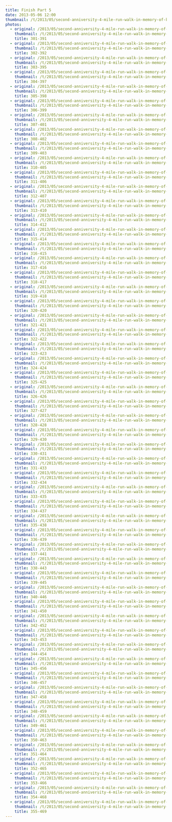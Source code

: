 ```yaml
---
title: Finish Part 5
date: 2013-05-06 12:00
thumbnail: /t/2013/05/second-anniversity-4-mile-run-walk-in-memory-of-kathleen-dolan/finish-part-5/301-391.jpg
photos:
  - original: /2013/05/second-anniversity-4-mile-run-walk-in-memory-of-kathleen-dolan/finish-part-5/301-391.jpg
    thumbnail: /t/2013/05/second-anniversity-4-mile-run-walk-in-memory-of-kathleen-dolan/finish-part-5/301-391.jpg
    title: 301-391
  - original: /2013/05/second-anniversity-4-mile-run-walk-in-memory-of-kathleen-dolan/finish-part-5/302-392.jpg
    thumbnail: /t/2013/05/second-anniversity-4-mile-run-walk-in-memory-of-kathleen-dolan/finish-part-5/302-392.jpg
    title: 302-392
  - original: /2013/05/second-anniversity-4-mile-run-walk-in-memory-of-kathleen-dolan/finish-part-5/303-395.jpg
    thumbnail: /t/2013/05/second-anniversity-4-mile-run-walk-in-memory-of-kathleen-dolan/finish-part-5/303-395.jpg
    title: 303-395
  - original: /2013/05/second-anniversity-4-mile-run-walk-in-memory-of-kathleen-dolan/finish-part-5/304-397.jpg
    thumbnail: /t/2013/05/second-anniversity-4-mile-run-walk-in-memory-of-kathleen-dolan/finish-part-5/304-397.jpg
    title: 304-397
  - original: /2013/05/second-anniversity-4-mile-run-walk-in-memory-of-kathleen-dolan/finish-part-5/305-398.jpg
    thumbnail: /t/2013/05/second-anniversity-4-mile-run-walk-in-memory-of-kathleen-dolan/finish-part-5/305-398.jpg
    title: 305-398
  - original: /2013/05/second-anniversity-4-mile-run-walk-in-memory-of-kathleen-dolan/finish-part-5/306-399.jpg
    thumbnail: /t/2013/05/second-anniversity-4-mile-run-walk-in-memory-of-kathleen-dolan/finish-part-5/306-399.jpg
    title: 306-399
  - original: /2013/05/second-anniversity-4-mile-run-walk-in-memory-of-kathleen-dolan/finish-part-5/307-401.jpg
    thumbnail: /t/2013/05/second-anniversity-4-mile-run-walk-in-memory-of-kathleen-dolan/finish-part-5/307-401.jpg
    title: 307-401
  - original: /2013/05/second-anniversity-4-mile-run-walk-in-memory-of-kathleen-dolan/finish-part-5/308-402.jpg
    thumbnail: /t/2013/05/second-anniversity-4-mile-run-walk-in-memory-of-kathleen-dolan/finish-part-5/308-402.jpg
    title: 308-402
  - original: /2013/05/second-anniversity-4-mile-run-walk-in-memory-of-kathleen-dolan/finish-part-5/309-403.jpg
    thumbnail: /t/2013/05/second-anniversity-4-mile-run-walk-in-memory-of-kathleen-dolan/finish-part-5/309-403.jpg
    title: 309-403
  - original: /2013/05/second-anniversity-4-mile-run-walk-in-memory-of-kathleen-dolan/finish-part-5/310-405.jpg
    thumbnail: /t/2013/05/second-anniversity-4-mile-run-walk-in-memory-of-kathleen-dolan/finish-part-5/310-405.jpg
    title: 310-405
  - original: /2013/05/second-anniversity-4-mile-run-walk-in-memory-of-kathleen-dolan/finish-part-5/311-406.jpg
    thumbnail: /t/2013/05/second-anniversity-4-mile-run-walk-in-memory-of-kathleen-dolan/finish-part-5/311-406.jpg
    title: 311-406
  - original: /2013/05/second-anniversity-4-mile-run-walk-in-memory-of-kathleen-dolan/finish-part-5/312-407.jpg
    thumbnail: /t/2013/05/second-anniversity-4-mile-run-walk-in-memory-of-kathleen-dolan/finish-part-5/312-407.jpg
    title: 312-407
  - original: /2013/05/second-anniversity-4-mile-run-walk-in-memory-of-kathleen-dolan/finish-part-5/313-410.jpg
    thumbnail: /t/2013/05/second-anniversity-4-mile-run-walk-in-memory-of-kathleen-dolan/finish-part-5/313-410.jpg
    title: 313-410
  - original: /2013/05/second-anniversity-4-mile-run-walk-in-memory-of-kathleen-dolan/finish-part-5/314-412.jpg
    thumbnail: /t/2013/05/second-anniversity-4-mile-run-walk-in-memory-of-kathleen-dolan/finish-part-5/314-412.jpg
    title: 314-412
  - original: /2013/05/second-anniversity-4-mile-run-walk-in-memory-of-kathleen-dolan/finish-part-5/315-414.jpg
    thumbnail: /t/2013/05/second-anniversity-4-mile-run-walk-in-memory-of-kathleen-dolan/finish-part-5/315-414.jpg
    title: 315-414
  - original: /2013/05/second-anniversity-4-mile-run-walk-in-memory-of-kathleen-dolan/finish-part-5/316-415.jpg
    thumbnail: /t/2013/05/second-anniversity-4-mile-run-walk-in-memory-of-kathleen-dolan/finish-part-5/316-415.jpg
    title: 316-415
  - original: /2013/05/second-anniversity-4-mile-run-walk-in-memory-of-kathleen-dolan/finish-part-5/317-416.jpg
    thumbnail: /t/2013/05/second-anniversity-4-mile-run-walk-in-memory-of-kathleen-dolan/finish-part-5/317-416.jpg
    title: 317-416
  - original: /2013/05/second-anniversity-4-mile-run-walk-in-memory-of-kathleen-dolan/finish-part-5/318-417.jpg
    thumbnail: /t/2013/05/second-anniversity-4-mile-run-walk-in-memory-of-kathleen-dolan/finish-part-5/318-417.jpg
    title: 318-417
  - original: /2013/05/second-anniversity-4-mile-run-walk-in-memory-of-kathleen-dolan/finish-part-5/319-418.jpg
    thumbnail: /t/2013/05/second-anniversity-4-mile-run-walk-in-memory-of-kathleen-dolan/finish-part-5/319-418.jpg
    title: 319-418
  - original: /2013/05/second-anniversity-4-mile-run-walk-in-memory-of-kathleen-dolan/finish-part-5/320-420.jpg
    thumbnail: /t/2013/05/second-anniversity-4-mile-run-walk-in-memory-of-kathleen-dolan/finish-part-5/320-420.jpg
    title: 320-420
  - original: /2013/05/second-anniversity-4-mile-run-walk-in-memory-of-kathleen-dolan/finish-part-5/321-421.jpg
    thumbnail: /t/2013/05/second-anniversity-4-mile-run-walk-in-memory-of-kathleen-dolan/finish-part-5/321-421.jpg
    title: 321-421
  - original: /2013/05/second-anniversity-4-mile-run-walk-in-memory-of-kathleen-dolan/finish-part-5/322-422.jpg
    thumbnail: /t/2013/05/second-anniversity-4-mile-run-walk-in-memory-of-kathleen-dolan/finish-part-5/322-422.jpg
    title: 322-422
  - original: /2013/05/second-anniversity-4-mile-run-walk-in-memory-of-kathleen-dolan/finish-part-5/323-423.jpg
    thumbnail: /t/2013/05/second-anniversity-4-mile-run-walk-in-memory-of-kathleen-dolan/finish-part-5/323-423.jpg
    title: 323-423
  - original: /2013/05/second-anniversity-4-mile-run-walk-in-memory-of-kathleen-dolan/finish-part-5/324-424.jpg
    thumbnail: /t/2013/05/second-anniversity-4-mile-run-walk-in-memory-of-kathleen-dolan/finish-part-5/324-424.jpg
    title: 324-424
  - original: /2013/05/second-anniversity-4-mile-run-walk-in-memory-of-kathleen-dolan/finish-part-5/325-425.jpg
    thumbnail: /t/2013/05/second-anniversity-4-mile-run-walk-in-memory-of-kathleen-dolan/finish-part-5/325-425.jpg
    title: 325-425
  - original: /2013/05/second-anniversity-4-mile-run-walk-in-memory-of-kathleen-dolan/finish-part-5/326-426.jpg
    thumbnail: /t/2013/05/second-anniversity-4-mile-run-walk-in-memory-of-kathleen-dolan/finish-part-5/326-426.jpg
    title: 326-426
  - original: /2013/05/second-anniversity-4-mile-run-walk-in-memory-of-kathleen-dolan/finish-part-5/327-427.jpg
    thumbnail: /t/2013/05/second-anniversity-4-mile-run-walk-in-memory-of-kathleen-dolan/finish-part-5/327-427.jpg
    title: 327-427
  - original: /2013/05/second-anniversity-4-mile-run-walk-in-memory-of-kathleen-dolan/finish-part-5/328-428.jpg
    thumbnail: /t/2013/05/second-anniversity-4-mile-run-walk-in-memory-of-kathleen-dolan/finish-part-5/328-428.jpg
    title: 328-428
  - original: /2013/05/second-anniversity-4-mile-run-walk-in-memory-of-kathleen-dolan/finish-part-5/329-430.jpg
    thumbnail: /t/2013/05/second-anniversity-4-mile-run-walk-in-memory-of-kathleen-dolan/finish-part-5/329-430.jpg
    title: 329-430
  - original: /2013/05/second-anniversity-4-mile-run-walk-in-memory-of-kathleen-dolan/finish-part-5/330-431.jpg
    thumbnail: /t/2013/05/second-anniversity-4-mile-run-walk-in-memory-of-kathleen-dolan/finish-part-5/330-431.jpg
    title: 330-431
  - original: /2013/05/second-anniversity-4-mile-run-walk-in-memory-of-kathleen-dolan/finish-part-5/331-433.jpg
    thumbnail: /t/2013/05/second-anniversity-4-mile-run-walk-in-memory-of-kathleen-dolan/finish-part-5/331-433.jpg
    title: 331-433
  - original: /2013/05/second-anniversity-4-mile-run-walk-in-memory-of-kathleen-dolan/finish-part-5/332-434.jpg
    thumbnail: /t/2013/05/second-anniversity-4-mile-run-walk-in-memory-of-kathleen-dolan/finish-part-5/332-434.jpg
    title: 332-434
  - original: /2013/05/second-anniversity-4-mile-run-walk-in-memory-of-kathleen-dolan/finish-part-5/333-435.jpg
    thumbnail: /t/2013/05/second-anniversity-4-mile-run-walk-in-memory-of-kathleen-dolan/finish-part-5/333-435.jpg
    title: 333-435
  - original: /2013/05/second-anniversity-4-mile-run-walk-in-memory-of-kathleen-dolan/finish-part-5/334-437.jpg
    thumbnail: /t/2013/05/second-anniversity-4-mile-run-walk-in-memory-of-kathleen-dolan/finish-part-5/334-437.jpg
    title: 334-437
  - original: /2013/05/second-anniversity-4-mile-run-walk-in-memory-of-kathleen-dolan/finish-part-5/335-438.jpg
    thumbnail: /t/2013/05/second-anniversity-4-mile-run-walk-in-memory-of-kathleen-dolan/finish-part-5/335-438.jpg
    title: 335-438
  - original: /2013/05/second-anniversity-4-mile-run-walk-in-memory-of-kathleen-dolan/finish-part-5/336-439.jpg
    thumbnail: /t/2013/05/second-anniversity-4-mile-run-walk-in-memory-of-kathleen-dolan/finish-part-5/336-439.jpg
    title: 336-439
  - original: /2013/05/second-anniversity-4-mile-run-walk-in-memory-of-kathleen-dolan/finish-part-5/337-441.jpg
    thumbnail: /t/2013/05/second-anniversity-4-mile-run-walk-in-memory-of-kathleen-dolan/finish-part-5/337-441.jpg
    title: 337-441
  - original: /2013/05/second-anniversity-4-mile-run-walk-in-memory-of-kathleen-dolan/finish-part-5/338-443.jpg
    thumbnail: /t/2013/05/second-anniversity-4-mile-run-walk-in-memory-of-kathleen-dolan/finish-part-5/338-443.jpg
    title: 338-443
  - original: /2013/05/second-anniversity-4-mile-run-walk-in-memory-of-kathleen-dolan/finish-part-5/339-445.jpg
    thumbnail: /t/2013/05/second-anniversity-4-mile-run-walk-in-memory-of-kathleen-dolan/finish-part-5/339-445.jpg
    title: 339-445
  - original: /2013/05/second-anniversity-4-mile-run-walk-in-memory-of-kathleen-dolan/finish-part-5/340-446.jpg
    thumbnail: /t/2013/05/second-anniversity-4-mile-run-walk-in-memory-of-kathleen-dolan/finish-part-5/340-446.jpg
    title: 340-446
  - original: /2013/05/second-anniversity-4-mile-run-walk-in-memory-of-kathleen-dolan/finish-part-5/341-450.jpg
    thumbnail: /t/2013/05/second-anniversity-4-mile-run-walk-in-memory-of-kathleen-dolan/finish-part-5/341-450.jpg
    title: 341-450
  - original: /2013/05/second-anniversity-4-mile-run-walk-in-memory-of-kathleen-dolan/finish-part-5/342-452.jpg
    thumbnail: /t/2013/05/second-anniversity-4-mile-run-walk-in-memory-of-kathleen-dolan/finish-part-5/342-452.jpg
    title: 342-452
  - original: /2013/05/second-anniversity-4-mile-run-walk-in-memory-of-kathleen-dolan/finish-part-5/343-453.jpg
    thumbnail: /t/2013/05/second-anniversity-4-mile-run-walk-in-memory-of-kathleen-dolan/finish-part-5/343-453.jpg
    title: 343-453
  - original: /2013/05/second-anniversity-4-mile-run-walk-in-memory-of-kathleen-dolan/finish-part-5/344-454.jpg
    thumbnail: /t/2013/05/second-anniversity-4-mile-run-walk-in-memory-of-kathleen-dolan/finish-part-5/344-454.jpg
    title: 344-454
  - original: /2013/05/second-anniversity-4-mile-run-walk-in-memory-of-kathleen-dolan/finish-part-5/345-456.jpg
    thumbnail: /t/2013/05/second-anniversity-4-mile-run-walk-in-memory-of-kathleen-dolan/finish-part-5/345-456.jpg
    title: 345-456
  - original: /2013/05/second-anniversity-4-mile-run-walk-in-memory-of-kathleen-dolan/finish-part-5/346-457.jpg
    thumbnail: /t/2013/05/second-anniversity-4-mile-run-walk-in-memory-of-kathleen-dolan/finish-part-5/346-457.jpg
    title: 346-457
  - original: /2013/05/second-anniversity-4-mile-run-walk-in-memory-of-kathleen-dolan/finish-part-5/347-458.jpg
    thumbnail: /t/2013/05/second-anniversity-4-mile-run-walk-in-memory-of-kathleen-dolan/finish-part-5/347-458.jpg
    title: 347-458
  - original: /2013/05/second-anniversity-4-mile-run-walk-in-memory-of-kathleen-dolan/finish-part-5/348-459.jpg
    thumbnail: /t/2013/05/second-anniversity-4-mile-run-walk-in-memory-of-kathleen-dolan/finish-part-5/348-459.jpg
    title: 348-459
  - original: /2013/05/second-anniversity-4-mile-run-walk-in-memory-of-kathleen-dolan/finish-part-5/349-461.jpg
    thumbnail: /t/2013/05/second-anniversity-4-mile-run-walk-in-memory-of-kathleen-dolan/finish-part-5/349-461.jpg
    title: 349-461
  - original: /2013/05/second-anniversity-4-mile-run-walk-in-memory-of-kathleen-dolan/finish-part-5/350-463.jpg
    thumbnail: /t/2013/05/second-anniversity-4-mile-run-walk-in-memory-of-kathleen-dolan/finish-part-5/350-463.jpg
    title: 350-463
  - original: /2013/05/second-anniversity-4-mile-run-walk-in-memory-of-kathleen-dolan/finish-part-5/351-464.jpg
    thumbnail: /t/2013/05/second-anniversity-4-mile-run-walk-in-memory-of-kathleen-dolan/finish-part-5/351-464.jpg
    title: 351-464
  - original: /2013/05/second-anniversity-4-mile-run-walk-in-memory-of-kathleen-dolan/finish-part-5/352-465.jpg
    thumbnail: /t/2013/05/second-anniversity-4-mile-run-walk-in-memory-of-kathleen-dolan/finish-part-5/352-465.jpg
    title: 352-465
  - original: /2013/05/second-anniversity-4-mile-run-walk-in-memory-of-kathleen-dolan/finish-part-5/353-466.jpg
    thumbnail: /t/2013/05/second-anniversity-4-mile-run-walk-in-memory-of-kathleen-dolan/finish-part-5/353-466.jpg
    title: 353-466
  - original: /2013/05/second-anniversity-4-mile-run-walk-in-memory-of-kathleen-dolan/finish-part-5/354-468.jpg
    thumbnail: /t/2013/05/second-anniversity-4-mile-run-walk-in-memory-of-kathleen-dolan/finish-part-5/354-468.jpg
    title: 354-468
  - original: /2013/05/second-anniversity-4-mile-run-walk-in-memory-of-kathleen-dolan/finish-part-5/355-469.jpg
    thumbnail: /t/2013/05/second-anniversity-4-mile-run-walk-in-memory-of-kathleen-dolan/finish-part-5/355-469.jpg
    title: 355-469
---
```

